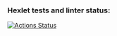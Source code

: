 ### Hexlet tests and linter status:
[![Actions Status](https://github.com/santi15355/java-project-78/workflows/hexlet-check/badge.svg)](https://github.com/santi15355/java-project-78/actions)